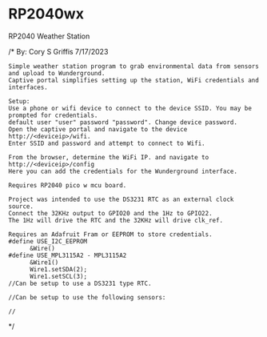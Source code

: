 # RP2040wx
 RP2040 Weather Station

/*  By: Cory S Griffis
    7/17/2023

    Simple weather station program to grab environmental data from sensors and upload to Wunderground. 
    Captive portal simplifies setting up the station, WiFi credentials and interfaces.

    Setup:
    Use a phone or wifi device to connect to the device SSID. You may be prompted for credentials. 
    default user "user" password "password". Change device password. 
    Open the captive portal and navigate to the device http://<deviceip>/wifi.
    Enter SSID and password and attempt to connect to Wifi.

    From the browser, determine the WiFi IP. and navigate to http://<deviceip>/config
    Here you can add the credentials for the Wunderground interface. 
    
    Requires RP2040 pico w mcu board. 

    Project was intended to use the DS3231 RTC as an external clock source. 
    Connect the 32KHz output to GPIO20 and the 1Hz to GPIO22. 
    The 1Hz will drive the RTC and the 32KHz will drive clk_ref. 

    Requires an Adafruit Fram or EEPROM to store credentials.
    #define USE_I2C_EEPROM
          &Wire()
    #define USE_MPL3115A2 - MPL3115A2
          &Wire1()
          Wire1.setSDA(2);
          Wire1.setSCL(3);
    //Can be setup to use a DS3231 type RTC.

    //Can be setup to use the following sensors:
    
    // 

*/